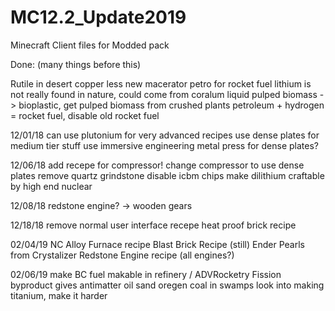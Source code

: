 # MC12.2_Update2019
Minecraft Client files for Modded pack


Done:
(many things before this)

Rutile in desert
copper less
new macerator
petro for rocket fuel
lithium is not really found in nature, could come from coralum liquid
pulped biomass -> bioplastic, get pulped biomass from crushed plants
petroleum + hydrogen = rocket fuel, disable old rocket fuel

12/01/18
can use plutonium for very advanced recipes
use dense plates for medium tier stuff
use immersive engineering metal press for dense plates?


12/06/18
add recepe for compressor!
	change compressor to use dense plates
remove quartz grindstone
disable icbm chips
make dilithium craftable by high end nuclear

12/08/18
redstone engine? -> wooden gears

12/18/18
remove normal user interface recepe
heat proof brick recipe

02/04/19
NC Alloy Furnace recipe
Blast Brick Recipe (still)
Ender Pearls from Crystalizer
Redstone Engine recipe (all engines?)

02/06/19
make BC fuel makable in refinery / ADVRocketry
Fission byproduct gives antimatter
oil sand oregen
coal in swamps
look into making titanium, make it harder
